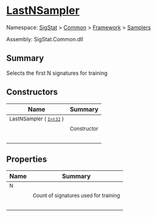 # [LastNSampler](./LastNSampler.md)

Namespace: [SigStat]() > [Common](./../../README.md) > [Framework]() > [Samplers](./README.md)

Assembly: SigStat.Common.dll

## Summary
Selects the first N signatures for training

## Constructors

| Name | Summary | 
| --- | --- | 
| <sub>LastNSampler ( [`Int32`](https://docs.microsoft.com/en-us/dotnet/api/System.Int32) )</sub><p>&nbsp;</p>| <sub>Constructor</sub>| <br>


## Properties

| Name | Summary | 
| --- | --- | 
| <sub>N</sub><p>&nbsp;</p>| <sub>Count of signatures used for training</sub>| <br>



